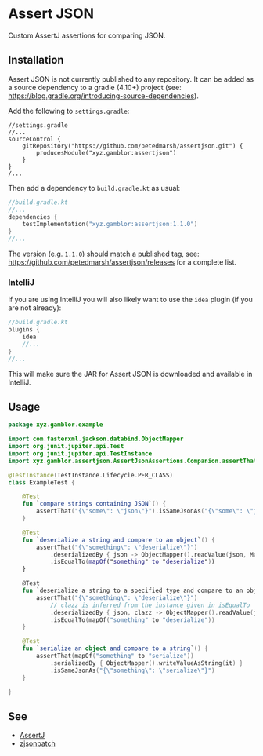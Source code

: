 # Assert JSON

Custom AssertJ assertions for comparing JSON.

## Installation

Assert JSON is not currently published to any repository. It can be added as a source dependency to a gradle (4.10+)
project (see: https://blog.gradle.org/introducing-source-dependencies).

Add the following to `settings.gradle`:

```
//settings.gradle
//...
sourceControl {
    gitRepository("https://github.com/petedmarsh/assertjson.git") {
        producesModule("xyz.gamblor:assertjson")
    }
}
/...
```

Then add a dependency to `build.gradle.kt` as usual:

```kotlin
//build.gradle.kt
//...
dependencies {
    testImplementation("xyz.gamblor:assertjson:1.1.0")
}
//...
```

The version (e.g. `1.1.0`) should match a published tag, see: https://github.com/petedmarsh/assertjson/releases for a
complete list.

### IntelliJ

If you are using IntelliJ you will also likely want to use the `idea` plugin (if you are not already):

```kotlin
//build.gradle.kt
plugins {
    idea
    //...
}
//...
```

This will make sure the JAR for Assert JSON is downloaded and available in IntelliJ.

## Usage

```kotlin
package xyz.gamblor.example

import com.fasterxml.jackson.databind.ObjectMapper
import org.junit.jupiter.api.Test
import org.junit.jupiter.api.TestInstance
import xyz.gamblor.assertjson.AssertJsonAssertions.Companion.assertThat

@TestInstance(TestInstance.Lifecycle.PER_CLASS)
class ExampleTest {

    @Test
    fun `compare strings containing JSON`() {
        assertThat("{\"some\": \"json\"}").isSameJsonAs("{\"some\": \"json\"}")
    }

    @Test
    fun `deserialize a string and compare to an object`() {
        assertThat("{\"something\": \"deserialize\"}")
            .deserializedBy { json -> ObjectMapper().readValue(json, Map::class.java) }
            .isEqualTo(mapOf("something" to "deserialize"))
    }

    @Test
    fun `deserialize a string to a specified type and compare to an object`() {
        assertThat("{\"something\": \"deserialize\"}")
            // clazz is inferred from the instance given in isEqualTo
            .deserializedBy { json, clazz -> ObjectMapper().readValue(json, clazz) }
            .isEqualTo(mapOf("something" to "deserialize"))
    }

    @Test
    fun `serialize an object and compare to a string`() {
        assertThat(mapOf("something" to "serialize"))
            .serializedBy { ObjectMapper().writeValueAsString(it) }
            .isSameJsonAs("{\"something\": \"serialize\"}")
    }

}
```

## See

* [AssertJ](https://joel-costigliola.github.io/assertj/)
* [zjsonpatch](https://github.com/flipkart-incubator/zjsonpatch)
